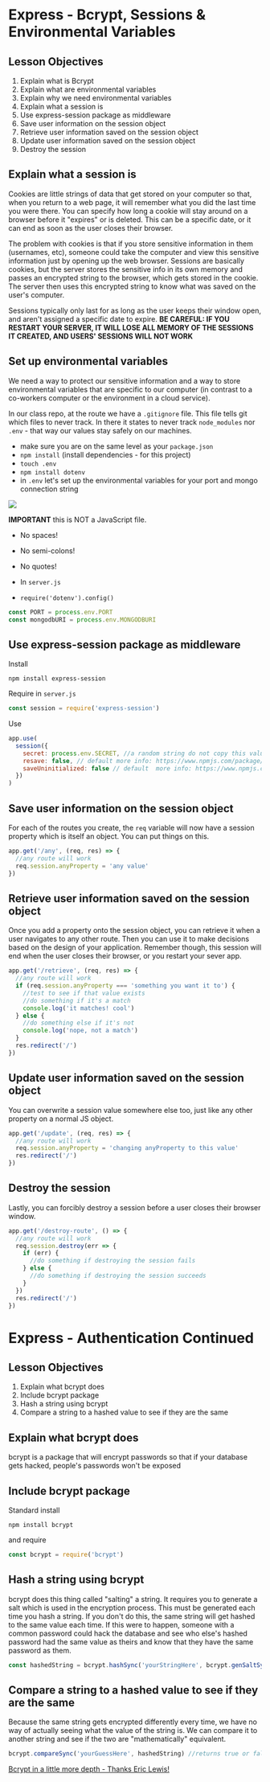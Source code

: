 # Express - Bcrypt, Sessions & Environmental Variables

## Lesson Objectives

1. Explain what is Bcrypt
1. Explain what are environmental variables
1. Explain why we need environmental variables
1. Explain what a session is
1. Use express-session package as middleware
1. Save user information on the session object
1. Retrieve user information saved on the session object
1. Update user information saved on the session object
1. Destroy the session

## Explain what a session is

Cookies are little strings of data that get stored on your computer so that, when you return to a web page, it will remember what you did the last time you were there. You can specify how long a cookie will stay around on a browser before it "expires" or is deleted. This can be a specific date, or it can end as soon as the user closes their browser.

The problem with cookies is that if you store sensitive information in them (usernames, etc), someone could take the computer and view this sensitive information just by opening up the web browser. Sessions are basically cookies, but the server stores the sensitive info in its own memory and passes an encrypted string to the browser, which gets stored in the cookie. The server then uses this encrypted string to know what was saved on the user's computer.

Sessions typically only last for as long as the user keeps their window open, and aren't assigned a specific date to expire. **BE CAREFUL: IF YOU RESTART YOUR SERVER, IT WILL LOSE ALL MEMORY OF THE SESSIONS IT CREATED, AND USERS' SESSIONS WILL NOT WORK**

## Set up environmental variables

We need a way to protect our sensitive information and a way to store environmental variables that are specific to our computer (in contrast to a co-workers computer or the environment in a cloud service).

In our class repo, at the route we have a `.gitignore` file. This file tells git which files to never track. In there it states to never track `node_modules` nor `.env` - that way our values stay safely on our machines.

- make sure you are on the same level as your `package.json`
- `npm install` (install dependencies - for this project)
- `touch .env`
- `npm install dotenv`
- in `.env` let's set up the environmental variables for your port and mongo connection string

![](https://i.imgur.com/AcaWX7j.png)

**IMPORTANT** this is NOT a JavaScript file.

- No spaces!
- No semi-colons!
- No quotes!

- In `server.js`
- `require('dotenv').config()`

```js
const PORT = process.env.PORT
const mongodbURI = process.env.MONGODBURI
```

## Use express-session package as middleware

Install

```
npm install express-session
```

Require in `server.js`

```javascript
const session = require('express-session')
```

Use

```javascript
app.use(
  session({
    secret: process.env.SECRET, //a random string do not copy this value or your stuff will get hacked
    resave: false, // default more info: https://www.npmjs.com/package/express-session#resave
    saveUninitialized: false // default  more info: https://www.npmjs.com/package/express-session#resave
  })
)
```

## Save user information on the session object

For each of the routes you create, the `req` variable will now have a session property which is itself an object. You can put things on this.

```javascript
app.get('/any', (req, res) => {
  //any route will work
  req.session.anyProperty = 'any value'
})
```

## Retrieve user information saved on the session object

Once you add a property onto the session object, you can retrieve it when a user navigates to any other route. Then you can use it to make decisions based on the design of your application. Remember though, this session will end when the user closes their browser, or you restart your sever app.

```javascript
app.get('/retrieve', (req, res) => {
  //any route will work
  if (req.session.anyProperty === 'something you want it to') {
    //test to see if that value exists
    //do something if it's a match
    console.log('it matches! cool')
  } else {
    //do something else if it's not
    console.log('nope, not a match')
  }
  res.redirect('/')
})
```

## Update user information saved on the session object

You can overwrite a session value somewhere else too, just like any other property on a normal JS object.

```javascript
app.get('/update', (req, res) => {
  //any route will work
  req.session.anyProperty = 'changing anyProperty to this value'
  res.redirect('/')
})
```

## Destroy the session

Lastly, you can forcibly destroy a session before a user closes their browser window.

```javascript
app.get('/destroy-route', () => {
  //any route will work
  req.session.destroy(err => {
    if (err) {
      //do something if destroying the session fails
    } else {
      //do something if destroying the session succeeds
    }
  })
  res.redirect('/')
})
```

# Express - Authentication Continued

## Lesson Objectives

1. Explain what bcrypt does
1. Include bcrypt package
1. Hash a string using bcrypt
1. Compare a string to a hashed value to see if they are the same

## Explain what bcrypt does

bcrypt is a package that will encrypt passwords so that if your database gets hacked, people's passwords won't be exposed

## Include bcrypt package

Standard install

```
npm install bcrypt
```

and require

```javascript
const bcrypt = require('bcrypt')
```

## Hash a string using bcrypt

bcrypt does this thing called "salting" a string. It requires you to generate a salt which is used in the encryption process. This must be generated each time you hash a string. If you don't do this, the same string will get hashed to the same value each time. If this were to happen, someone with a common password could hack the database and see who else's hashed password had the same value as theirs and know that they have the same password as them.

```javascript
const hashedString = bcrypt.hashSync('yourStringHere', bcrypt.genSaltSync(10))
```

## Compare a string to a hashed value to see if they are the same

Because the same string gets encrypted differently every time, we have no way of actually seeing what the value of the string is. We can compare it to another string and see if the two are "mathematically" equivalent.

```javascript
bcrypt.compareSync('yourGuessHere', hashedString) //returns true or false
```

[Bcrypt in a little more depth - Thanks Eric Lewis!](https://www.dailycred.com/article/bcrypt-calculator)
